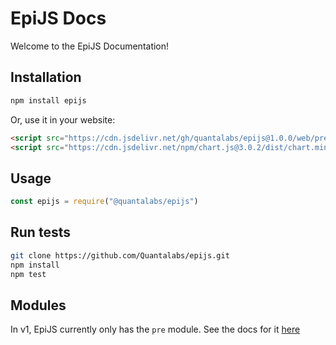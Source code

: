# EpiJS Docs
Welcome to the EpiJS Documentation!

## Installation

``` sh linenums="1"
npm install epijs
```
Or, use it in your website:
``` HTML linenums="1"
<script src="https://cdn.jsdelivr.net/gh/quantalabs/epijs@1.0.0/web/pre.min.js"></script>
<script src="https://cdn.jsdelivr.net/npm/chart.js@3.0.2/dist/chart.min.js"> <!-- Chart.js is required. -->
```

## Usage

``` js linenums="1"
const epijs = require("@quantalabs/epijs")
```

## Run tests

``` sh linenums="1"
git clone https://github.com/Quantalabs/epijs.git 
npm install
npm test
```

## Modules
In v1, EpiJS currently only has the `pre` module. See the docs for it [here](pre.md)